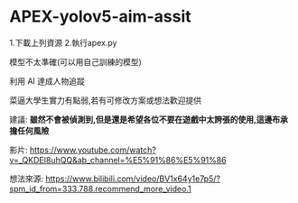 # APEX-yolov5-aim-assit
1.下載上列資源
2.執行apex.py

模型不太準確(可以用自己訓練的模型)

利用 AI 達成人物追蹤

菜逼大學生實力有點弱,若有可修改方案或想法歡迎提供

建議: <b> 雖然不會被偵測到,但是還是希望各位不要在遊戲中太誇張的使用,這邊布承擔任何風險</b>

影片: https://www.youtube.com/watch?v=_QKDEI8uhQQ&ab_channel=%E5%91%86%E5%91%86

想法來源: https://www.bilibili.com/video/BV1x64y1e7p5/?spm_id_from=333.788.recommend_more_video.1
